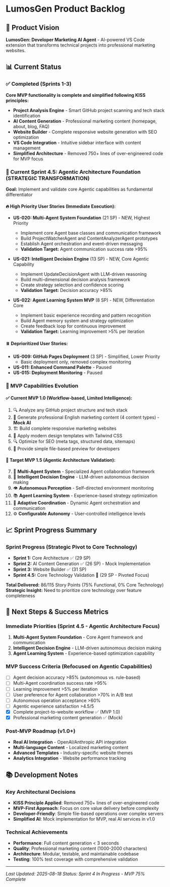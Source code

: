 # LumosGen Product Backlog

## 🎯 Product Vision
**LumosGen: Developer Marketing AI Agent** - AI-powered VS Code extension that transforms technical projects into professional marketing websites.

## 📊 Current Status

### ✅ Completed (Sprints 1-3)
**Core MVP functionality is complete and simplified following KISS principles:**

- **Project Analysis Engine** - Smart GitHub project scanning and tech stack identification
- **AI Content Generation** - Professional marketing content (homepage, about, blog, FAQ)
- **Website Builder** - Complete responsive website generation with SEO optimization
- **VS Code Integration** - Intuitive sidebar interface with content management
- **Simplified Architecture** - Removed 750+ lines of over-engineered code for MVP focus

### 🎯 Current Sprint 4.5: Agentic Architecture Foundation (STRATEGIC TRANSFORMATION)
**Goal:** Implement and validate core Agentic capabilities as fundamental differentiator

#### 🔥 High Priority User Stories (Immediate Execution):
- **US-020: Multi-Agent System Foundation** (21 SP) - NEW, Highest Priority
  - Implement core Agent base classes and communication framework
  - Build ProjectWatcherAgent and ContentAnalyzerAgent prototypes
  - Establish Agent orchestration and event-driven messaging
  - **Validation Target:** Agent communication success rate >95%

- **US-021: Intelligent Decision Engine** (13 SP) - NEW, Core Agentic Capability
  - Implement UpdateDecisionAgent with LLM-driven reasoning
  - Build multi-dimensional decision analysis framework
  - Create strategy selection and confidence scoring
  - **Validation Target:** Decision accuracy >85%

- **US-022: Agent Learning System MVP** (8 SP) - NEW, Differentiation Core
  - Implement basic experience recording and pattern recognition
  - Build Agent memory system and strategy optimization
  - Create feedback loop for continuous improvement
  - **Validation Target:** Learning improvement >5% per iteration

#### ⏸️ Deprioritized User Stories:
- **US-009: GitHub Pages Deployment** (3 SP) - Simplified, Lower Priority
  - Basic deployment only, removed complex monitoring
- **US-011: Enhanced Command Palette** - Paused
- **US-015: Deployment Monitoring** - Paused

### 🚀 MVP Capabilities Evolution

#### ✅ Current MVP 1.0 (Workflow-based, Limited Intelligence):
1. 🔍 Analyze any GitHub project structure and tech stack
2. 🤖 Generate professional English marketing content (4 content types) - **Mock AI**
3. 🏗️ Build complete responsive marketing websites
4. 🎨 Apply modern design templates with Tailwind CSS
5. 🔍 Optimize for SEO (meta tags, structured data, sitemaps)
6. 📁 Provide simple file-based preview for developers

#### 🎯 Target MVP 1.5 (Agentic Architecture Validation):
7. 🤖 **Multi-Agent System** - Specialized Agent collaboration framework
8. 🧠 **Intelligent Decision Engine** - LLM-driven autonomous decision making
9. 👁️ **Autonomous Perception** - Self-directed environment monitoring
10. 📚 **Agent Learning System** - Experience-based strategy optimization
11. 🔄 **Adaptive Coordination** - Dynamic Agent orchestration and communication
12. ⚙️ **Configurable Autonomy** - User-controlled intelligence levels

## 📈 Sprint Progress Summary

### Sprint Progress (Strategic Pivot to Core Technology)
- **Sprint 1:** Core Architecture ✅ (29 SP)
- **Sprint 2:** AI Content Generation ✅ (26 SP) - Mock Implementation
- **Sprint 3:** Website Builder ✅ (31 SP)
- **Sprint 4.5:** Core Technology Validation 🎯 (29 SP - Pivoted Focus)

**Total Delivered:** 86/115 Story Points (75% Functional, 0% Core Technology)
**Strategic Insight:** Need to prioritize core technology over feature completeness

## 🎯 Next Steps & Success Metrics

### Immediate Priorities (Sprint 4.5 - Agentic Architecture Focus)
1. **Multi-Agent System Foundation** - Core Agent framework and communication
2. **Intelligent Decision Engine** - LLM-driven autonomous decision making
3. **Agent Learning System** - Experience-based optimization capability

### MVP Success Criteria (Refocused on Agentic Capabilities)
- [ ] Agent decision accuracy >85% (autonomous vs. rule-based)
- [ ] Multi-Agent coordination success rate >95%
- [ ] Learning improvement >5% per iteration
- [ ] User preference for Agent collaboration >70% in A/B test
- [ ] Autonomous operation acceptance >60%
- [ ] Agentic experience satisfaction >4.5/5
- [x] Complete project-to-website workflow ✅ (MVP 1.0)
- [x] Professional marketing content generation ✅ (Mock)

### Post-MVP Roadmap (v1.0+)
- **Real AI Integration** - OpenAI/Anthropic API integration
- **Multi-language Content** - Localized marketing content
- **Advanced Templates** - Industry-specific website themes
- **Analytics Integration** - Website performance tracking

## 📚 Development Notes

### Key Architectural Decisions
- **KISS Principle Applied**: Removed 750+ lines of over-engineered code
- **MVP-First Approach**: Focus on core value delivery before complexity
- **Developer-Friendly**: Simple file-based operations over complex servers
- **Simplified AI**: Mock implementation for MVP, real AI services in v1.0

### Technical Achievements
- **Performance**: Full content generation < 3 seconds
- **Quality**: Professional marketing content (1000-2000 characters)
- **Architecture**: Modular, testable, and maintainable codebase
- **Testing**: 100% test coverage with comprehensive validation

---

*Last Updated: 2025-08-18*
*Status: Sprint 4 In Progress - MVP 75% Complete*

